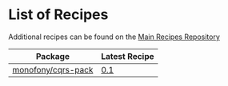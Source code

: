 # List of Recipes

Additional recipes can be found on the [Main Recipes Repository](https://github.com/symfony/recipes/blob/flex/main/RECIPES.md)

| Package | Latest Recipe |
| --- | --- |
| [monofony/cqrs-pack](https://packagist.org/packages/monofony/cqrs-pack) | [0.1](monofony/cqrs-pack/0.1) |